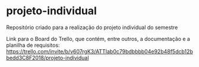 # projeto-individual
Repositório criado para a realização do projeto individual do semestre

Link para o Board do Trello, que contém, entre outros, a documentação e a planilha de requisitos:
https://trello.com/invite/b/v607rgK3/ATTIab0c79bdbbbb04e92b48f5dcb12bbedd3C8F2018/projeto-individual

